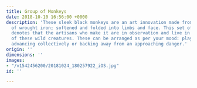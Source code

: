 ```yaml
---
title: Group of Monkeys
date: 2018-10-10 16:56:00 +0000
description: 'These sleek black monkeys are an art innovation made from a single piece
  of wrought iron; softened and folded into limbs and face. This set of 6 monkeys
  denotes that the artisans who make it are in observation and live in close proximity
  of these wild creatures. These can be arranged as per your mood: playing in a group,
  advancing collectively or backing away from an approaching danger.'
origin: ''
dimensions: ''
images:
- "/v1542456200/20181024_180257922_iOS.jpg"
id: ''

---
```

